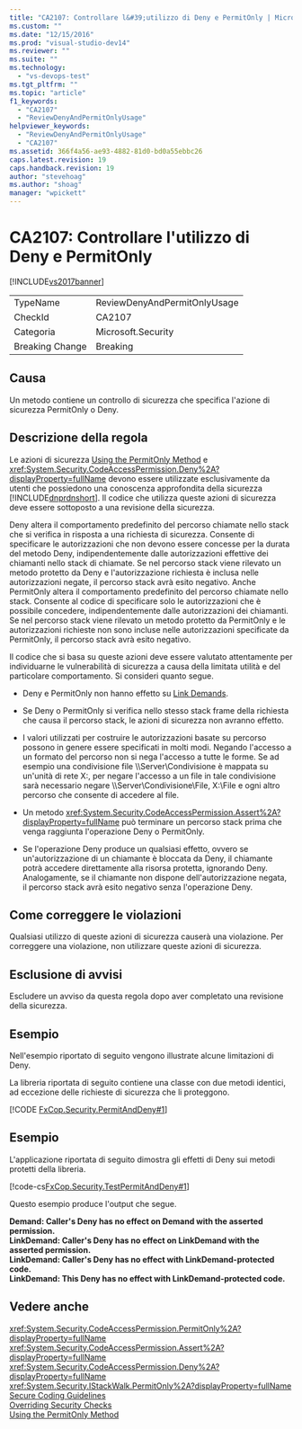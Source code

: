 ```yaml
---
title: "CA2107: Controllare l&#39;utilizzo di Deny e PermitOnly | Microsoft Docs"
ms.custom: ""
ms.date: "12/15/2016"
ms.prod: "visual-studio-dev14"
ms.reviewer: ""
ms.suite: ""
ms.technology: 
  - "vs-devops-test"
ms.tgt_pltfrm: ""
ms.topic: "article"
f1_keywords: 
  - "CA2107"
  - "ReviewDenyAndPermitOnlyUsage"
helpviewer_keywords: 
  - "ReviewDenyAndPermitOnlyUsage"
  - "CA2107"
ms.assetid: 366f4a56-ae93-4882-81d0-bd0a55ebbc26
caps.latest.revision: 19
caps.handback.revision: 19
author: "stevehoag"
ms.author: "shoag"
manager: "wpickett"
---
```

# CA2107: Controllare l&#39;utilizzo di Deny e PermitOnly
[!INCLUDE[vs2017banner](../code-quality/includes/vs2017banner.md)]

|||  
|-|-|  
|TypeName|ReviewDenyAndPermitOnlyUsage|  
|CheckId|CA2107|  
|Categoria|Microsoft.Security|  
|Breaking Change|Breaking|  
  
## Causa  
 Un metodo contiene un controllo di sicurezza che specifica l'azione di sicurezza PermitOnly o Deny.  
  
## Descrizione della regola  
 Le azioni di sicurezza [Using the PermitOnly Method](http://msdn.microsoft.com/it-it/8c7bdb7f-882f-45b7-908c-6cbaa1767649) e <xref:System.Security.CodeAccessPermission.Deny%2A?displayProperty=fullName> devono essere utilizzate esclusivamente da utenti che possiedono una conoscenza approfondita della sicurezza [!INCLUDE[dnprdnshort](../code-quality/includes/dnprdnshort_md.md)].  Il codice che utilizza queste azioni di sicurezza deve essere sottoposto a una revisione della sicurezza.  
  
 Deny altera il comportamento predefinito del percorso chiamate nello stack che si verifica in risposta a una richiesta di sicurezza.  Consente di specificare le autorizzazioni che non devono essere concesse per la durata del metodo Deny, indipendentemente dalle autorizzazioni effettive dei chiamanti nello stack di chiamate.  Se nel percorso stack viene rilevato un metodo protetto da Deny e l'autorizzazione richiesta è inclusa nelle autorizzazioni negate, il percorso stack avrà esito negativo.  Anche PermitOnly altera il comportamento predefinito del percorso chiamate nello stack.  Consente al codice di specificare solo le autorizzazioni che è possibile concedere, indipendentemente dalle autorizzazioni dei chiamanti.  Se nel percorso stack viene rilevato un metodo protetto da PermitOnly e le autorizzazioni richieste non sono incluse nelle autorizzazioni specificate da PermitOnly, il percorso stack avrà esito negativo.  
  
 Il codice che si basa su queste azioni deve essere valutato attentamente per individuarne le vulnerabilità di sicurezza a causa della limitata utilità e del particolare comportamento.  Si consideri quanto segue.  
  
-   Deny e PermitOnly non hanno effetto su [Link Demands](../Topic/Link%20Demands.md).  
  
-   Se Deny o PermitOnly si verifica nello stesso stack frame della richiesta che causa il percorso stack, le azioni di sicurezza non avranno effetto.  
  
-   I valori utilizzati per costruire le autorizzazioni basate su percorso possono in genere essere specificati in molti modi.  Negando l'accesso a un formato del percorso non si nega l'accesso a tutte le forme.  Se ad esempio una condivisione file \\\\Server\\Condivisione è mappata su un'unità di rete X:, per negare l'accesso a un file in tale condivisione sarà necessario negare \\\\Server\\Condivisione\\File, X:\\File e ogni altro percorso che consente di accedere al file.  
  
-   Un metodo <xref:System.Security.CodeAccessPermission.Assert%2A?displayProperty=fullName> può terminare un percorso stack prima che venga raggiunta l'operazione Deny o PermitOnly.  
  
-   Se l'operazione Deny produce un qualsiasi effetto, ovvero se un'autorizzazione di un chiamante è bloccata da Deny, il chiamante potrà accedere direttamente alla risorsa protetta, ignorando Deny.  Analogamente, se il chiamante non dispone dell'autorizzazione negata, il percorso stack avrà esito negativo senza l'operazione Deny.  
  
## Come correggere le violazioni  
 Qualsiasi utilizzo di queste azioni di sicurezza causerà una violazione.  Per correggere una violazione, non utilizzare queste azioni di sicurezza.  
  
## Esclusione di avvisi  
 Escludere un avviso da questa regola dopo aver completato una revisione della sicurezza.  
  
## Esempio  
 Nell'esempio riportato di seguito vengono illustrate alcune limitazioni di Deny.  
  
 La libreria riportata di seguito contiene una classe con due metodi identici, ad eccezione delle richieste di sicurezza che li proteggono.  
  
 [!CODE [FxCop.Security.PermitAndDeny#1](../CodeSnippet/VS_Snippets_CodeAnalysis/FxCop.Security.PermitAndDeny#1)]  
  
## Esempio  
 L'applicazione riportata di seguito dimostra gli effetti di Deny sui metodi protetti della libreria.  
  
 [!code-cs[FxCop.Security.TestPermitAndDeny#1](../code-quality/codesnippet/CSharp/ca2107-review-deny-and-permit-only-usage_1.cs)]  
  
 Questo esempio produce l'output che segue.  
  
  **Demand: Caller's Deny has no effect on Demand with the asserted permission.**  
**LinkDemand: Caller's Deny has no effect on LinkDemand with the asserted permission.**  
**LinkDemand: Caller's Deny has no effect with LinkDemand\-protected code.**  
**LinkDemand: This Deny has no effect with LinkDemand\-protected code.**   
## Vedere anche  
 <xref:System.Security.CodeAccessPermission.PermitOnly%2A?displayProperty=fullName>   
 <xref:System.Security.CodeAccessPermission.Assert%2A?displayProperty=fullName>   
 <xref:System.Security.CodeAccessPermission.Deny%2A?displayProperty=fullName>   
 <xref:System.Security.IStackWalk.PermitOnly%2A?displayProperty=fullName>   
 [Secure Coding Guidelines](../Topic/Secure%20Coding%20Guidelines.md)   
 [Overriding Security Checks](http://msdn.microsoft.com/it-it/4acdeff5-fc05-41bf-8505-7387cdbfca28)   
 [Using the PermitOnly Method](http://msdn.microsoft.com/it-it/8c7bdb7f-882f-45b7-908c-6cbaa1767649)